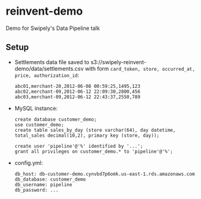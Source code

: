 reinvent-demo
=============

Demo for Swipely's Data Pipeline talk

Setup
-----

* Settlements data file saved to s3://swipely-reinvent-demo/data/settlements.csv with form `card_token, store, occurred_at, price, authorization_id`:

    ```
    abc01,merchant-20,2012-06-08 00:59:25,1495,123
    abc02,merchant-09,2012-06-12 22:09:30,2800,456
    abc03,merchant-09,2012-06-12 22:43:37,2550,789
    ```

* MySQL instance:

    ```
    create database customer_demo;
    use customer_demo;
    create table sales_by_day (store varchar(64), day datetime, total_sales decimal(10,2), primary key (store, day));

    create user 'pipeline'@'%' identified by '...';
    grant all privileges on customer_demo.* to 'pipeline'@'%';
    ```

* config.yml:

    ```
    db_host: db-customer-demo.cynvbd7p6omk.us-east-1.rds.amazonaws.com
    db_database: customer_demo
    db_username: pipeline
    db_password: ...
    ```

